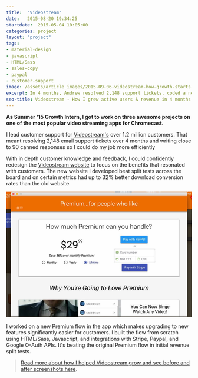 ```yaml
---
title:  "Videostream"
date:   2015-08-20 19:34:25
startdate:  2015-05-04 10:05:00
categories: project
layout: "project"
tags:
- material-design
- javascript
- HTML/Sass
- sales-copy
- paypal
- customer-support
image: /assets/article_images/2015-09-06-videostream-how-growth-starts-with-great-customer-support/vs-home-c.png
excerpt: In 4 months, Andrew resolved 2,148 support tickets, coded a new website that boosted weekly actives & downloads, and optimized checkout flow for revenue.
seo-title: Videostream - How I grew active users & revenue in 4 months
---
```


**As Summer '15 Growth Intern, I got to work on three awesome projects on one of the most popular video streaming apps for Chromecast.**

I lead customer support for [Videostream's](http://getvideostream.com/) over 1.2 million customers. That meant resolving 2,148 email support tickets over 4 months and writing close to 90 canned responses so I could do my job more efficiently

With in depth customer knowledge and feedback, I could confidently redesign the [Videostream website](http://getvideostream.com/) to focus on the benefits that resonated with customers. The new website I developed beat split tests across the board and on certain metrics had up to 32% better download conversion rates than the old website.

![New Premium Flow: Plans, Payment Selection, & Features.](/assets/article_images/2015-09-06-videostream-how-growth-starts-with-great-customer-support/premflow1-c.jpg)

I worked on a new Premium flow in the app which makes upgrading to new features significantly easier for customers. I built the flow from scratch using HTML/Sass, Javascript, and integrations with Stripe, Paypal, and Google O-Auth APIs. It's beating the original Premium flow in initial revenue split tests.

>[Read more about how I helped Videostream grow and see before and after screenshots here](/blog/videostream-how-growth-starts-with-great-customer-support/).

